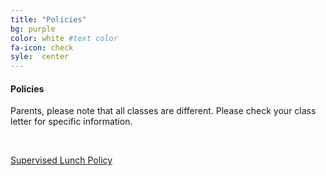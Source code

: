 ```yaml
---
title: "Policies"
bg: purple
color: white #text color
fa-icon: check
syle:  center
---
```


#### Policies 
Parents, please note that all classes are different. Please check your class letter for specific information. 

<!--In this section add supervised lunch policy dropdown, like this:-->
<!--you can also add dropdowns for cancellation/transfer policies, dropoff and pickup procedures, etc. Links should be pdfs, reference the schedules page.-->

&nbsp;

<div class="centered">
    <a href="#" id="show_1" class="btn btn-info btn-block">Supervised Lunch Policy</a>
      <div id="extra_1" style="display: none;">
        <iframe src="http://docs.google.com/gview?url=http://sciencediscovery.colorado.edu/wp-content/uploads/2013/05/ES_PDF_2_27-Sheet1.pdf&embedded=true"></iframe>
      </div>

</div>

